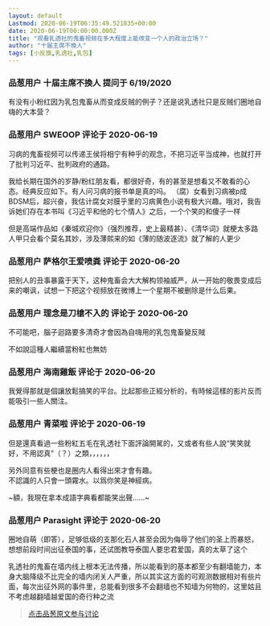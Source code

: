 ```yaml
---
layout: default
Lastmod: 2020-06-19T06:35:49.521835+00:00
date: 2020-06-19T00:00:00.000Z
title: "观看乳透社的鬼畜视频在多大程度上能改变一个人的政治立场？"
author: "十届主席不換人"
tags: [小反旗,乳透社,乳包]
---
```



### 品葱用户 **十届主席不換人** 提问于 6/19/2020
    
有没有小粉红因为乳包鬼畜从而变成反贼的例子？还是说乳透社只是反贼们圈地自嗨的大本营？
    
                

### 品葱用户 **SWEOOP** 评论于 2020-06-19
        
习病的鬼畜视频可以传递王侯将相宁有种乎的观念，不把习近平当成神，也就打开了批判习近平、批判政府的通路。   
  
我给长期在国外的岁静/粉红朋友看，都很好奇，有的甚至是想看又不敢看的心态。经典反应如下。有人问习病的报书单是真的吗。 （腐）女看到习病被p成BDSM后，超兴奋，我估计腐女对膜乎里的习病黄色小说有极大兴趣。哦对，我告诉她们存在本书叫《习近平和他的七个情人》之后，一个个笑的和傻子一样  
  
但是高端作品如《秦城欢迎你》（强烈推荐，史上最精甚）、《清华词》就梗太多路人甲只会看个莫名其妙，涉及薄熙来的如《薄的随波逐流》就了解的人更少
        
                

### 品葱用户 **萨格尔王爱喷粪** 评论于 2020-06-20
        
把别人的丑事暴露于天下，这种鬼畜会大大解构领袖威严，从一开始的敬畏变成后来的嘲讽，试想一下把这个视频放在微博上一个星期不被删除是什么后果。
        
                

### 品葱用户 **理念是刀槍不入的** 评论于 2020-06-20
        
不可能吧，腦子迴路要多清奇才會因為自嗨用的乳包鬼畜變反賊  
  
不如說這種人繼續當粉紅也無妨
        
                

### 品葱用户 **海南雞飯** 评论于 2020-06-20
        
我覺得那就是個讓放鬆搞笑的平台。比起那些正經分析的，有時候這樣的影片反而能吸引一些人關注。
        
                

### 品葱用户 **青菜啦** 评论于 2020-06-19
        
但是還真看過一些粉紅五毛在乳透社下面評論開駡的，又或者有些人說“笑笑就好，不用認真”（？）之類，，，，，，  
  
另外同意有些梗也是圈内人看得出來才會有趣。  
不認識的人只會一頭霧水。以爲你笑是神經病。  
  
  
~額，我現在拿本成語字典看都能笑出聲……~
        
                

### 品葱用户 **Parasight** 评论于 2020-06-20
        
圈地自萌（即答），足够低级的支那化石人甚至会因为侮辱了他们的圣上而暴怒，想想前段时间出征泰国的事，还试图教导泰国人要忠君爱国，真的太草了这个  
  
乳透社的鬼畜在墙内线上根本无法传播，所以能看到的基本都至少有翻墙能力，本身大脑降级不比完全的墙内闭关人严重，所以其实这方面的可观测数据相对有些片面，每次出征外网的事件里，总能看到很多不会翻墙也不知墙为何物的，这里姑且不考虑越翻墙越爱国的奇行种之流
        
                





> [点击品葱原文参与讨论](https://pincong.rocks/question/27445)

